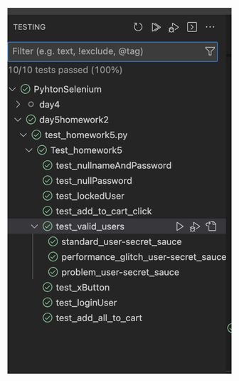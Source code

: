 ![Test Sonuç Ekranı](https://github.com/mugurolmez/PyhtonSelenium/blob/main/day5homework2/testSonucEkrani.png?raw=true)
